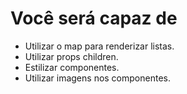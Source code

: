 # Você será capaz de

- Utilizar o map para renderizar listas.
- Utilizar props children.
- Estilizar componentes.
- Utilizar imagens nos componentes.
